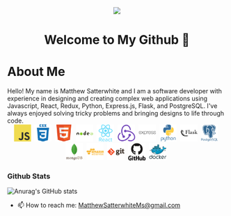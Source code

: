 
<!-- 
![Anurag's GitHub stats](https://github-readme-stats.vercel.app/api?username=MatthewSatt&show_icons=true&theme=radical)
 -->

<div align='center'>
 <a href="https://www.linkedin.com/in/matthew-satterwhite-008970211/">
   <img src="https://img.shields.io/badge/LinkedIn-blue?style=for-the-badge&logo=linkedin&logoColor=white">
 </img>
 </a>
  
 <h1>Welcome to My Github 👋 </h1>
 
<!--  ![visitor badge](https://visitor-badge.glitch.me/badge?page_id=code-rina.visitor-badge) -->
 
</div>

<div>
            <h1>About Me </h1>
  Hello! My name is Matthew Satterwhite and I am a software developer with experience in designing and creating complex web applications using Javascript, React, Redux, Python, Express.js, Flask, and PostgreSQL. I've always enjoyed solving tricky problems and bringing designs to life through code.
            </div>

 <div align='center'>
   <img src="https://github.com/devicons/devicon/blob/master/icons/javascript/javascript-original.svg" title="JavaScript" alt="JavaScript" width="40" height="40"/>&nbsp;
  <img src="https://github.com/devicons/devicon/blob/master/icons/css3/css3-plain-wordmark.svg"  title="CSS3" alt="CSS" width="40" height="40"/>&nbsp;
  <img src="https://github.com/devicons/devicon/blob/master/icons/html5/html5-original.svg" title="HTML5" alt="HTML" width="40" height="40"/>&nbsp;           
  <img src="https://github.com/devicons/devicon/blob/master/icons/nodejs/nodejs-original-wordmark.svg" title="NodeJS" alt="NodeJS" width="40" height="40"/>&nbsp;
  <img src="https://github.com/devicons/devicon/blob/master/icons/react/react-original-wordmark.svg" title="React" alt="React" width="40" height="40"/>&nbsp;
  <img src="https://github.com/devicons/devicon/blob/master/icons/redux/redux-original.svg" title="Redux" alt="Redux " width="40" height="40"/>&nbsp;
  <img src="https://github.com/devicons/devicon/blob/master/icons/express/express-original-wordmark.svg" title="Express" alt="Express " width="40" height="40"/>&nbsp;
  <img src="https://github.com/devicons/devicon/blob/master/icons/python/python-original-wordmark.svg" title="Python" alt="Python" width="40" height="40"/>&nbsp;
  <img src="https://github.com/devicons/devicon/blob/master/icons/flask/flask-original-wordmark.svg" title="Flask" alt="Flask" width="40" height="40"/>&nbsp;        
  <img src="https://github.com/devicons/devicon/blob/master/icons/postgresql/postgresql-plain-wordmark.svg" title="PSQL" alt="PSQL" width="40" height="40"/>&nbsp;
  <img src="https://github.com/devicons/devicon/blob/master/icons/mongodb/mongodb-original-wordmark.svg" title="Mongodb" alt="mongodb" width="40" height="40"/>&nbsp;     <img src="https://github.com/devicons/devicon/blob/master/icons/amazonwebservices/amazonwebservices-plain-wordmark.svg" title="AWS" alt="AWS" width="40" height="40"/>&nbsp;
  <img src="https://github.com/devicons/devicon/blob/master/icons/git/git-original-wordmark.svg" title="Git" **alt="Git" width="40" height="40"/>&nbsp;
  <img src="https://github.com/devicons/devicon/blob/master/icons/github/github-original-wordmark.svg" title="Github" **alt="Github" width="40" height="40"/>&nbsp;
              <img src="https://github.com/devicons/devicon/blob/master/icons/docker/docker-original-wordmark.svg" title="Docker" **alt="Docker" width="40" height="40"/>&nbsp;
</div>

</div>

### Github Stats

<p>
 
 ![Anurag's GitHub stats](https://github-readme-stats.vercel.app/api?username=MatthewSatt&show_icons=true&theme=radical)
 

<!-- ### Projects

 [![Readme Card](https://github-readme-stats.vercel.app/api/pin/?username=code-rina&repo=Travelgram&theme=gotham&card_width=500)](https://github.com/Code-rina/Travelgram)
 [![Readme Card](https://github-readme-stats.vercel.app/api/pin/?username=sbyri97&repo=moodify_gp10&&count_private=true&include_all_commits=true&theme=gotham&card_width=500)](https://github.com/sbyri97/moodify_gp10)
  [![Readme Card](https://github-readme-stats.vercel.app/api/pin/?username=code-rina&repo=BnB_SF-Week_16_Solo_Project&theme=gotham&card_width=100)](https://github.com/code-rina/BnB_SF-Week_16_Solo_Project)
 [![Readme Card](https://github-readme-stats.vercel.app/api/pin/?username=BrandonCope&repo=g13_goodMovies&&count_private=true&include_all_commits=true&theme=gotham&card_width=100)](https://github.com/BrandonCope/g13_goodMovies) -->

- 📫 How to reach me: MatthewSatterwhiteMs@gmail.com
